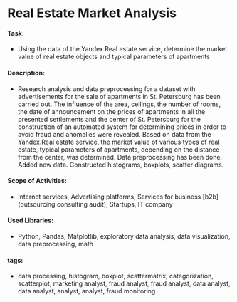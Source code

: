 # Real Estate Market Analysis

#### Task: 
- Using the data of the Yandex.Real estate service, determine the market value of real estate objects and typical parameters of apartments

#### Description:
- Research analysis and data preprocessing for a dataset with advertisements for the sale of apartments in St. Petersburg has been carried out. The influence of the area, ceilings, the number of rooms, the date of announcement on the prices of apartments in all the presented settlements and the center of St. Petersburg for the construction of an automated system for determining prices in order to avoid fraud and anomalies were revealed. Based on data from the Yandex.Real estate service, the market value of various types of real estate, typical parameters of apartments, depending on the distance from the center, was determined. Data preprocessing has been done. Added new data. Constructed histograms, boxplots, scatter diagrams.

#### Scope of Activities: 
- Internet services, Advertising platforms, Services for business [b2b] (outsourcing consulting audit), Startups, IT company

#### Used Libraries:
- Python, Pandas, Matplotlib, exploratory data analysis, data visualization, data preprocessing, math

#### tags:
- data processing, histogram, boxplot, scattermatrix, categorization, scatterplot, marketing analyst, fraud analyst, fraud analyst, data analyst, data analyst, analyst, analyst, fraud monitoring
